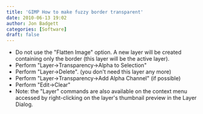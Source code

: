 ```yaml
---
title: 'GIMP How to make fuzzy border transparent'
date: 2010-06-13 19:02
author: Jon Badgett
categories: [Software]
draft: false
---
```


* Do not use the "Flatten Image" option. A new layer will be created  containing only the border (this layer will be the active layer).
* Perform  "Layer-&gt;Transparency-&gt;Alpha to Selection"
* Perform  "Layer-&gt;Delete". (you don't need this layer any more)
* Perform  "Layer-&gt;Transparency-&gt;Add Alpha Channel" (if possible)
* Perform  "Edit-&gt;Clear"
* Note: the "Layer" commands are also available  on the context menu accessed by right-clicking on the layer's thumbnail  preview in the Layer Dialog.
